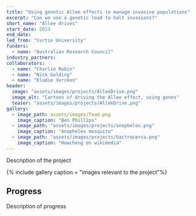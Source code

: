 ```yaml
---
title: "Using genetic Allee effects to manage invasive populations"
excerpt: "Can we use a genetic load to halt invasions?"
short_name: "Allee drives"
start_date: 2023
end_date:
led_from: "Curtin University"
funders:
  - name: "Australian Research Council"
industry_partners:
collaborators:
  - name: "Charlie Robin"
  - name: "Nick Golding"
  - name: "Elodie Vercken"
header:
  image: "assets/images/projects/AlleeDrive.png"
  image_alt: "Cartoon of driving the Allee effect, using genes"
  teaser: "assets/images/projects/AlleeDrive.png"
gallery:
  - image_path: assets/images/Toad.png
    image_caption: "Ben Phillips"
  - image_path: "assets/images/projects/anopheles.png"
    image_caption: "Anopheles mosquito"
  - image_path: "assets/images/projects/bactrocerca.png"
    image_caption: "Howcheng on wikimedia"
---
```


Description of the project

{% include gallery caption = "images relevant to the project"%}

## Progress

Description of progress
